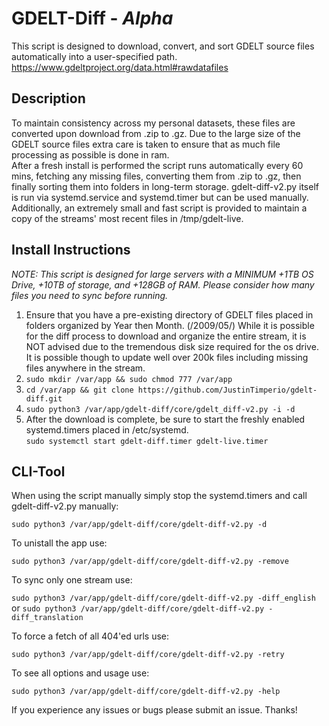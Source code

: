 # GDELT-Diff - _Alpha_  
This script is designed to download, convert, and sort GDELT source files automatically into a user-specified path. https://www.gdeltproject.org/data.html#rawdatafiles  
  
## Description  
To maintain consistency across my personal datasets, these files are converted upon download from .zip to .gz. Due to the large size of the GDELT source files extra care is taken to ensure that as much file processing as possible is done in ram.  
After a fresh install is performed the script runs automatically every 60 mins, fetching any missing files, converting them from .zip to .gz, then finally sorting them into folders in long-term storage. gdelt-diff-v2.py itself is run via systemd.service and systemd.timer but can be used manually. Additionally, an extremely small and fast script is provided to maintain a copy of the streams' most recent files in /tmp/gdelt-live.  
  
## Install Instructions  
_NOTE: This script is designed for large servers with a MINIMUM +1TB OS Drive, +10TB of storage, and +128GB of RAM. Please consider how many files you need to sync before running._  
  
1. Ensure that you have a pre-existing directory of GDELT files placed in folders organized by Year then Month. (/2009/05/) While it is possible for the diff process to download and organize the entire stream, it is NOT advised due to the tremendous disk size required for the os drive. It is possible though to update well over 200k files including missing files anywhere in the stream.  
2. `sudo mkdir /var/app && sudo chmod 777 /var/app`  
3. `cd /var/app && git clone https://github.com/JustinTimperio/gdelt-diff.git`  
4. `sudo python3 /var/app/gdelt-diff/core/gdelt_diff-v2.py -i -d`  
5. After the download is complete, be sure to start the freshly enabled systemd.timers placed in /etc/systemd.  
`sudo systemctl start gdelt-diff.timer gdelt-live.timer`  
  

## CLI-Tool
When using the script manually simply stop the systemd.timers and call gdelt-diff-v2.py manually:

`sudo python3 /var/app/gdelt-diff/core/gdelt-diff-v2.py -d`

To unistall the app use:

`sudo python3 /var/app/gdelt-diff/core/gdelt-diff-v2.py -remove`

To sync only one stream use:

`sudo python3 /var/app/gdelt-diff/core/gdelt-diff-v2.py -diff_english`
or
`sudo python3 /var/app/gdelt-diff/core/gdelt-diff-v2.py -diff_translation`

To force a fetch of all 404'ed urls use:

`sudo python3 /var/app/gdelt-diff/core/gdelt-diff-v2.py -retry`

To see all options and usage use:

`sudo python3 /var/app/gdelt-diff/core/gdelt-diff-v2.py -help`


				
If you experience any issues or bugs please submit an issue. Thanks!
